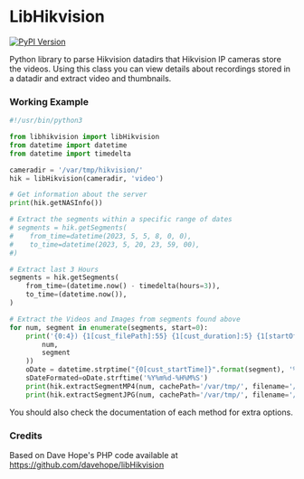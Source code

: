# LibHikvision
[![PyPI Version](https://img.shields.io/pypi/v/libHikvision?label=PyPI&logo=pypi)](https://pypi.org/project/libHikvision/)


Python library to parse Hikvision datadirs that Hikvision IP cameras store the videos.
Using this class you can view details about recordings stored in a datadir and extract video and thumbnails.


### Working Example

```python
#!/usr/bin/python3

from libhikvision import libHikvision
from datetime import datetime
from datetime import timedelta

cameradir = '/var/tmp/hikvision/'
hik = libHikvision(cameradir, 'video')

# Get information about the server
print(hik.getNASInfo())

# Extract the segments within a specific range of dates
# segments = hik.getSegments(
#    from_time=datetime(2023, 5, 5, 8, 0, 0),
#    to_time=datetime(2023, 5, 20, 23, 59, 00),
#)

# Extract last 3 Hours
segments = hik.getSegments(
    from_time=(datetime.now() - timedelta(hours=3)),
    to_time=(datetime.now()),
)

# Extract the Videos and Images from segments found above
for num, segment in enumerate(segments, start=0):
    print('{0:4}) {1[cust_filePath]:55} {1[cust_duration]:5} {1[startOffset]:10} {1[endOffset]:10}   {1[cust_startTime]} - {1[cust_endTime]}'.format(
        num,
        segment
    ))
    oDate = datetime.strptime("{0[cust_startTime]}".format(segment), '%Y-%m-%d %H:%M:%S')
    sDateFormated=oDate.strftime('%Y%m%d-%H%M%S')
    print(hik.extractSegmentMP4(num, cachePath='/var/tmp/', filename='/var/tmp/video-{0}.mp4'.format(sDateFormated)))
    print(hik.extractSegmentJPG(num, cachePath='/var/tmp/', filename='/var/tmp/video-{0}.jpg'.format(sDateFormated)))
```

You should also check the documentation of each method for extra options.

### Credits

Based on Dave Hope's PHP code available at https://github.com/davehope/libHikvision


